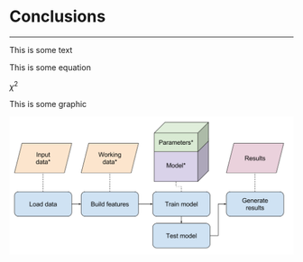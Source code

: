 # Conclusions
***



This is some text



This is some equation

$\chi^2$



This is some graphic

![](/img/optimizable-parameters.svg)
